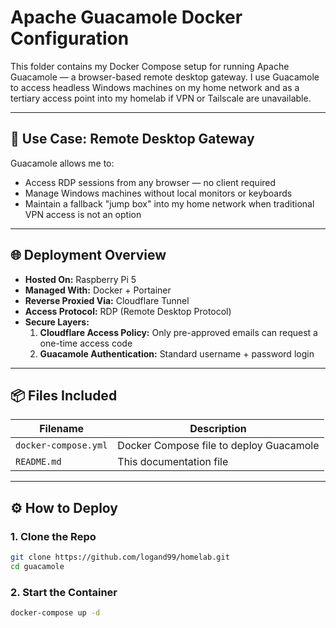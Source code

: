 # Apache Guacamole Docker Configuration

This folder contains my Docker Compose setup for running Apache Guacamole — a browser-based remote desktop gateway. I use Guacamole to access headless Windows machines on my home network and as a tertiary access point into my homelab if VPN or Tailscale are unavailable.

---

## 🔧 Use Case: Remote Desktop Gateway

Guacamole allows me to:
- Access RDP sessions from any browser — no client required
- Manage Windows machines without local monitors or keyboards
- Maintain a fallback "jump box" into my home network when traditional VPN access is not an option

---

## 🌐 Deployment Overview

- **Hosted On:** Raspberry Pi 5
- **Managed With:** Docker + Portainer
- **Reverse Proxied Via:** Cloudflare Tunnel
- **Access Protocol:** RDP (Remote Desktop Protocol)
- **Secure Layers:**
  1. **Cloudflare Access Policy:** Only pre-approved emails can request a one-time access code
  2. **Guacamole Authentication:** Standard username + password login

---

## 📦 Files Included

| Filename              | Description                                      |
|-----------------------|--------------------------------------------------|
| `docker-compose.yml`  | Docker Compose file to deploy Guacamole          |
| `README.md`           | This documentation file                          |

---

## ⚙️ How to Deploy

### 1. Clone the Repo
```bash
git clone https://github.com/logand99/homelab.git
cd guacamole
```
### 2. Start the Container
```bash
docker-compose up -d
```
